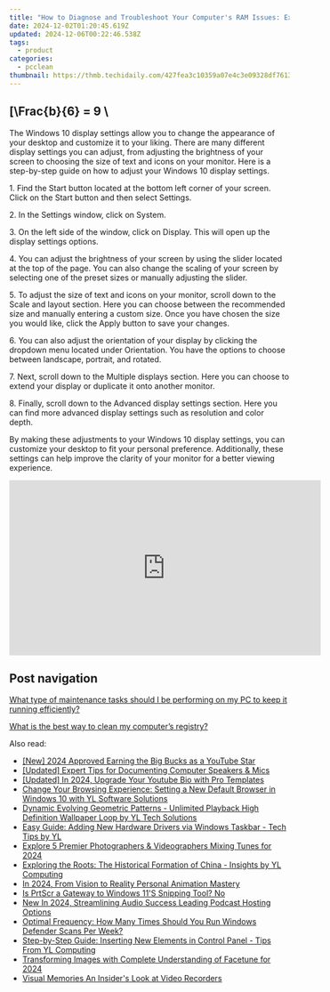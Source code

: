 ```yaml
---
title: "How to Diagnose and Troubleshoot Your Computer's RAM Issues: Expert Advice From YL Computing"
date: 2024-12-02T01:20:45.619Z
updated: 2024-12-06T00:22:46.538Z
tags:
  - product
categories:
  - pcclean
thumbnail: https://thmb.techidaily.com/427fea3c10359a07e4c3e09328df761302c1e6c75fa0f9477ced64a556e7eef7.jpg
---
```


## \[\Frac{b}{6} = 9 \

The Windows 10 display settings allow you to change the appearance of your desktop and customize it to your liking. There are many different display settings you can adjust, from adjusting the brightness of your screen to choosing the size of text and icons on your monitor. Here is a step-by-step guide on how to adjust your Windows 10 display settings. 

1\. Find the Start button located at the bottom left corner of your screen. Click on the Start button and then select Settings.

2\. In the Settings window, click on System.

3\. On the left side of the window, click on Display. This will open up the display settings options. 

4\. You can adjust the brightness of your screen by using the slider located at the top of the page. You can also change the scaling of your screen by selecting one of the preset sizes or manually adjusting the slider.

5\. To adjust the size of text and icons on your monitor, scroll down to the Scale and layout section. Here you can choose between the recommended size and manually entering a custom size. Once you have chosen the size you would like, click the Apply button to save your changes.

6\. You can also adjust the orientation of your display by clicking the dropdown menu located under Orientation. You have the options to choose between landscape, portrait, and rotated.

7\. Next, scroll down to the Multiple displays section. Here you can choose to extend your display or duplicate it onto another monitor.

8\. Finally, scroll down to the Advanced display settings section. Here you can find more advanced display settings such as resolution and color depth. 

By making these adjustments to your Windows 10 display settings, you can customize your desktop to fit your personal preference. Additionally, these settings can help improve the clarity of your monitor for a better viewing experience.

<!-- affiliate ads begin -->
<iframe width="560" height="315" src="https://www.youtube.com/embed/h5uImbOWmTg?si=z4kP-R0QbXbBAJTa" title="YouTube video player" frameborder="0" allow="accelerometer; autoplay; clipboard-write; encrypted-media; gyroscope; picture-in-picture; web-share" referrerpolicy="strict-origin-when-cross-origin" allowfullscreen></iframe>
<!-- affiliate ads end -->

## Post navigation

[What type of maintenance tasks should I be performing on my PC to keep it running efficiently?](https://tools.techidaily.com/pcclean/products/)

[What is the best way to clean my computer’s registry?](https://tools.techidaily.com/pcclean/products/)

<ins class="adsbygoogle"
     style="display:block"
     data-ad-format="autorelaxed"
     data-ad-client="ca-pub-7571918770474297"
     data-ad-slot="1223367746"></ins>

<ins class="adsbygoogle"
     style="display:block"
     data-ad-client="ca-pub-7571918770474297"
     data-ad-slot="8358498916"
     data-ad-format="auto"
     data-full-width-responsive="true"></ins>

<span class="atpl-alsoreadstyle">Also read:</span>
<div><ul>
<li><a href="https://facebook-video-share.techidaily.com/new-2024-approved-earning-the-big-bucks-as-a-youtube-star/"><u>[New] 2024 Approved Earning the Big Bucks as a YouTube Star</u></a></li>
<li><a href="https://desktop-recording.techidaily.com/updated-expert-tips-for-documenting-computer-speakers-and-mics/"><u>[Updated] Expert Tips for Documenting Computer Speakers & Mics</u></a></li>
<li><a href="https://youtube-sure.techidaily.com/ed-in-2024-upgrade-your-youtube-bio-with-pro-templates/"><u>[Updated] In 2024, Upgrade Your Youtube Bio with Pro Templates</u></a></li>
<li><a href="https://discover-able.techidaily.com/change-your-browsing-experience-setting-a-new-default-browser-in-windows-10-with-yl-software-solutions/"><u>Change Your Browsing Experience: Setting a New Default Browser in Windows 10 with YL Software Solutions</u></a></li>
<li><a href="https://discover-able.techidaily.com/dynamic-evolving-geometric-patterns-unlimited-playback-high-definition-wallpaper-loop-by-yl-tech-solutions/"><u>Dynamic Evolving Geometric Patterns - Unlimited Playback High Definition Wallpaper Loop by YL Tech Solutions</u></a></li>
<li><a href="https://discover-able.techidaily.com/easy-guide-adding-new-hardware-drivers-via-windows-taskbar-tech-tips-by-yl/"><u>Easy Guide: Adding New Hardware Drivers via Windows Taskbar - Tech Tips by YL</u></a></li>
<li><a href="https://some-knowledge.techidaily.com/explore-5-premier-photographers-and-videographers-mixing-tunes-for-2024/"><u>Explore 5 Premier Photographers & Videographers Mixing Tunes for 2024</u></a></li>
<li><a href="https://discover-able.techidaily.com/exploring-the-roots-the-historical-formation-of-china-insights-by-yl-computing/"><u>Exploring the Roots: The Historical Formation of China - Insights by YL Computing</u></a></li>
<li><a href="https://youtube-stream.techidaily.com/in-2024-from-vision-to-reality-personal-animation-mastery/"><u>In 2024, From Vision to Reality Personal Animation Mastery</u></a></li>
<li><a href="https://win11-tips.techidaily.com/is-prtscr-a-gateway-to-windows-11s-snipping-tool-no/"><u>Is PrtScr a Gateway to Windows 11'S Snipping Tool? No</u></a></li>
<li><a href="https://voice-adjusting.techidaily.com/new-in-2024-streamlining-audio-success-leading-podcast-hosting-options/"><u>New In 2024, Streamlining Audio Success Leading Podcast Hosting Options</u></a></li>
<li><a href="https://discover-able.techidaily.com/optimal-frequency-how-many-times-should-you-run-windows-defender-scans-per-week/"><u>Optimal Frequency: How Many Times Should You Run Windows Defender Scans Per Week?</u></a></li>
<li><a href="https://discover-able.techidaily.com/step-by-step-guide-inserting-new-elements-in-control-panel-tips-from-yl-computing/"><u>Step-by-Step Guide: Inserting New Elements in Control Panel - Tips From YL Computing</u></a></li>
<li><a href="https://some-approaches.techidaily.com/transforming-images-with-complete-understanding-of-facetune-for-2024/"><u>Transforming Images with Complete Understanding of Facetune for 2024</u></a></li>
<li><a href="https://screen-mirroring-recording.techidaily.com/visual-memories-an-insiders-look-at-video-recorders/"><u>Visual Memories An Insider's Look at Video Recorders</u></a></li>
</ul></div>


